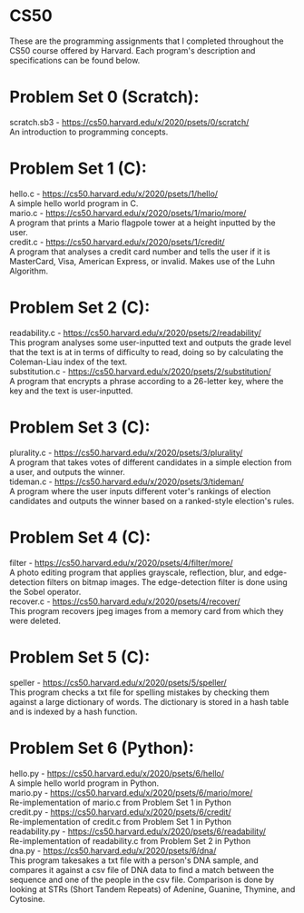 # CS50
These are the programming assignments that I completed throughout the CS50 course offered by Harvard. Each program's description and specifications can be found below.

# Problem Set 0 (Scratch):
scratch.sb3 - https://cs50.harvard.edu/x/2020/psets/0/scratch/<br />
An introduction to programming concepts.<br />

# Problem Set 1 (C):
hello.c - https://cs50.harvard.edu/x/2020/psets/1/hello/<br />
A simple hello world program in C.<br />
mario.c - https://cs50.harvard.edu/x/2020/psets/1/mario/more/<br />
A program that prints a Mario flagpole tower at a height inputted by the user.<br />
credit.c - https://cs50.harvard.edu/x/2020/psets/1/credit/<br />
A program that analyses a credit card number and tells the user if it is MasterCard, Visa, American Express, or invalid. Makes use of the Luhn Algorithm.<br />

# Problem Set 2 (C):
readability.c - https://cs50.harvard.edu/x/2020/psets/2/readability/<br />
This program analyses some user-inputted text and outputs the grade level that the text is at in terms of difficulty to read, doing so by calculating the Coleman-Liau index of the text.<br />
substitution.c - https://cs50.harvard.edu/x/2020/psets/2/substitution/<br />
A program that encrypts a phrase according to a 26-letter key, where the key and the text is user-inputted.<br />

# Problem Set 3 (C):
plurality.c - https://cs50.harvard.edu/x/2020/psets/3/plurality/<br />
A program that takes votes of different candidates in a simple election from a user, and outputs the winner.<br />
tideman.c - https://cs50.harvard.edu/x/2020/psets/3/tideman/<br />
A program where the user inputs different voter's rankings of election candidates and outputs the winner based on a ranked-style election's rules.<br />

# Problem Set 4 (C):
filter - https://cs50.harvard.edu/x/2020/psets/4/filter/more/<br />
A photo editing program that applies grayscale, reflection, blur, and edge-detection filters on bitmap images. The edge-detection filter is done using the Sobel operator. <br />
recover.c - https://cs50.harvard.edu/x/2020/psets/4/recover/<br />
This program recovers jpeg images from a memory card from which they were deleted.

# Problem Set 5 (C):
speller - https://cs50.harvard.edu/x/2020/psets/5/speller/<br />
This program checks a txt file for spelling mistakes by checking them against a large dictionary of words. The dictionary is stored in a hash table and is indexed by a hash function.<br />

# Problem Set 6 (Python):
hello.py - https://cs50.harvard.edu/x/2020/psets/6/hello/<br />
A simple hello world program in Python.<br />
mario.py - https://cs50.harvard.edu/x/2020/psets/6/mario/more/<br />
Re-implementation of mario.c from Problem Set 1 in Python<br />
credit.py - https://cs50.harvard.edu/x/2020/psets/6/credit/<br />
Re-implementation of credit.c from Problem Set 1 in Python<br />
readability.py - https://cs50.harvard.edu/x/2020/psets/6/readability/<br />
Re-implementation of readability.c from Problem Set 2 in Python<br />
dna.py - https://cs50.harvard.edu/x/2020/psets/6/dna/<br />
This program takesakes a txt file with a person's DNA sample, and compares it against a csv file of DNA data to find a match between the sequence and one of the people in the csv file. Comparison is done by looking at STRs (Short Tandem Repeats) of Adenine, Guanine, Thymine, and Cytosine.
